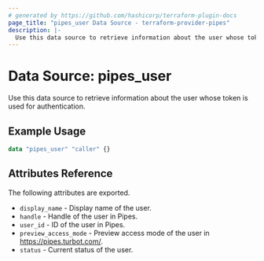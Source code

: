```yaml
---
# generated by https://github.com/hashicorp/terraform-plugin-docs
page_title: "pipes_user Data Source - terraform-provider-pipes"
description: |-
  Use this data source to retrieve information about the user whose token is used for authentication.
---
```


# Data Source: pipes_user

Use this data source to retrieve information about the user whose token is used for authentication.

## Example Usage

```terraform
data "pipes_user" "caller" {}
```

## Attributes Reference

The following attributes are exported.

- `display_name` - Display name of the user.
- `handle` - Handle of the user in Pipes.
- `user_id` - ID of the user in Pipes.
- `preview_access_mode` - Preview access mode of the user in https://pipes.turbot.com/.
- `status` - Current status of the user.
